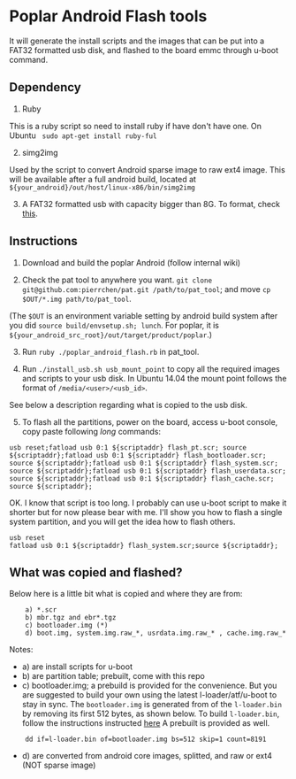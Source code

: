 # Poplar Android Flash tools

It will generate the install scripts and the images that can be put into a FAT32 formatted usb disk, and flashed to the board emmc through u-boot command.

## Dependency

1. Ruby

This is a ruby script so need to install ruby if have don't have one.
On Ubuntu ` sudo apt-get install ruby-ful`

2. simg2img

Used by the script to convert Android sparse image to raw ext4 image. This will be available after a full android build, located at `${your_android}/out/host/linux-x86/bin/simg2img`

3. A FAT32 formatted usb with capacity bigger than 8G. To format, check [this](https://askubuntu.com/questions/22381/how-to-format-a-usb-flash-drive).

## Instructions

1. Download and build the poplar Android (follow internal wiki)

2. Check the pat tool to anywhere you want. `git clone git@github.com:pierrchen/pat.git /path/to/pat_tool`; and move `cp $OUT/*.img path/to/pat_tool`. 

(The `$OUT` is an environment variable setting by android build system after you did `source build/envsetup.sh; lunch`. For poplar, it is `${your_android_src_root}/out/target/product/poplar`.) 

3. Run `ruby ./poplar_android_flash.rb` in pat_tool.

4. Run `./install_usb.sh usb_mount_point` to copy all the required images and scripts to your usb disk. In Ubuntu 14.04 the mount point follows the format of `/media/<user>/<usb_id>`. 

See below a description regarding what is copied to the usb disk.

5. To flash all the partitions, power on the board, access u-boot console, copy paste following *long* commands:

```
usb reset;fatload usb 0:1 ${scriptaddr} flash_pt.scr; source ${scriptaddr};fatload usb 0:1 ${scriptaddr} flash_bootloader.scr; source ${scriptaddr};fatload usb 0:1 ${scriptaddr} flash_system.scr; source ${scriptaddr};fatload usb 0:1 ${scriptaddr} flash_userdata.scr; source ${scriptaddr};fatload usb 0:1 ${scriptaddr} flash_cache.scr; source ${scriptaddr};
```

OK. I know that script is too long. I probably can use u-boot script to make it shorter but for now please bear with me. I'll show you how to flash a single system partition, and you will get the idea how to flash others.

```
usb reset
fatload usb 0:1 ${scriptaddr} flash_system.scr;source ${scriptaddr};
```

## What was copied and flashed?

Below here is a little bit what is copied and where they are from:

```
    a) *.scr
    b) mbr.tgz and ebr*.tgz
    c) bootloader.img (*)
    d) boot.img, system.img.raw_*, usrdata.img.raw_* , cache.img.raw_*
```

Notes:

- a) are install scripts for u-boot
- b) are partition table; prebuilt, come with this repo
- c) bootloader.img; a prebuild is provided for the convenience. But you are suggested to build your own using the latest l-loader/atf/u-boot to stay in sync. The `bootloader.img` is generated from of the `l-loader.bin` by removing its first 512 bytes, as shown below. To build `l-loader.bin`, follow the instructions instructed [here](https://github.com/Linaro/poplar-tools/blob/latest/build_instructions.md)
A prebuilt is provided as well.

```
    dd if=l-loader.bin of=bootloader.img bs=512 skip=1 count=8191
```

- d) are converted from android core images, splitted, and raw or ext4 (NOT sparse image)

